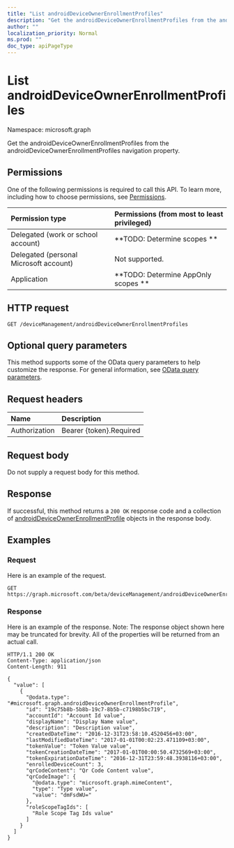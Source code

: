 ```yaml
---
title: "List androidDeviceOwnerEnrollmentProfiles"
description: "Get the androidDeviceOwnerEnrollmentProfiles from the androidDeviceOwnerEnrollmentProfiles navigation property."
author: ""
localization_priority: Normal
ms.prod: ""
doc_type: apiPageType
---
```


# List androidDeviceOwnerEnrollmentProfiles

Namespace: microsoft.graph

Get the androidDeviceOwnerEnrollmentProfiles from the androidDeviceOwnerEnrollmentProfiles navigation property.

## Permissions
One of the following permissions is required to call this API. To learn more, including how to choose permissions, see [Permissions](/concepts/permissions-reference.md).

|Permission type|Permissions (from most to least privileged)|
|:---|:---|
|Delegated (work or school account)|**TODO: Determine scopes **|
|Delegated (personal Microsoft account)|Not supported.|
|Application|**TODO: Determine AppOnly scopes **|

## HTTP request
<!-- {
  "blockType": "ignored"
}
-->
``` http
GET /deviceManagement/androidDeviceOwnerEnrollmentProfiles
```

## Optional query parameters
This method supports some of the OData query parameters to help customize the response. For general information, see [OData query parameters](/graph/query-parameters).

## Request headers
|Name|Description|
|:---|:---|
|Authorization|Bearer {token}.Required|

## Request body
Do not supply a request body for this method.

## Response
If successful, this method returns a `200 OK` response code and a collection of [androidDeviceOwnerEnrollmentProfile](../resources/androiddeviceownerenrollmentprofile.md) objects in the response body.

## Examples

### Request
Here is an example of the request.
<!-- {
  "blockType": "request",
  "name": "get_androiddeviceownerenrollmentprofile"
}
-->
``` http
GET https://graph.microsoft.com/beta/deviceManagement/androidDeviceOwnerEnrollmentProfiles
```

### Response
Here is an example of the response. Note: The response object shown here may be truncated for brevity. All of the properties will be returned from an actual call.
<!-- {
  "blockType": "response",
  "truncated": true,
  "@odata.type": "collection(microsoft.graph.androiddeviceownerenrollmentprofile)"
}
-->
``` http
HTTP/1.1 200 OK
Content-Type: application/json
Content-Length: 911

{
  "value": [
    {
      "@odata.type": "#microsoft.graph.androidDeviceOwnerEnrollmentProfile",
      "id": "19c75b8b-5b8b-19c7-8b5b-c7198b5bc719",
      "accountId": "Account Id value",
      "displayName": "Display Name value",
      "description": "Description value",
      "createdDateTime": "2016-12-31T23:58:10.4520456+03:00",
      "lastModifiedDateTime": "2017-01-01T00:02:23.471109+03:00",
      "tokenValue": "Token Value value",
      "tokenCreationDateTime": "2017-01-01T00:00:50.4732569+03:00",
      "tokenExpirationDateTime": "2016-12-31T23:59:48.3938116+03:00",
      "enrolledDeviceCount": 3,
      "qrCodeContent": "Qr Code Content value",
      "qrCodeImage": {
        "@odata.type": "microsoft.graph.mimeContent",
        "type": "Type value",
        "value": "dmFsdWU="
      },
      "roleScopeTagIds": [
        "Role Scope Tag Ids value"
      ]
    }
  ]
}
```

